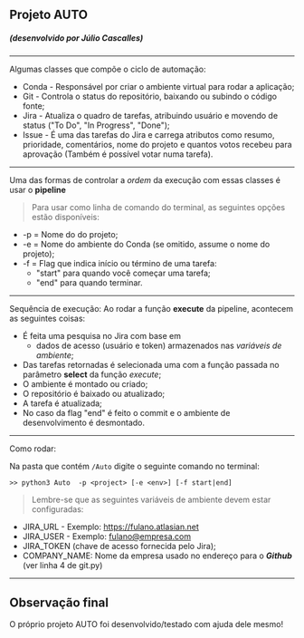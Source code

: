 ## Projeto AUTO
##### (desenvolvido por **Júlio Cascalles**)


---
Algumas classes que compõe o ciclo de automação:

* Conda - Responsável por criar o ambiente virtual para rodar a aplicação;
* Git - Controla o status do repositório, baixando ou subindo o código fonte;
* Jira - Atualiza o quadro de tarefas, atribuindo usuário e movendo de status ("To Do", "In Progress", "Done");
* Issue - É uma das tarefas do Jira e carrega atributos como resumo, prioridade, comentários, nome do projeto e quantos votos recebeu para aprovação (Também é possível votar numa tarefa).

---
Uma das formas de controlar a _ordem_ da execução com essas classes é usar o **pipeline**
> Para usar como linha de comando do terminal, as seguintes opções estão disponíveis:
* -p = Nome do do projeto;
* -e = Nome do ambiente do Conda (se omitido, assume o nome do projeto);
* -f = Flag que indica início ou término de uma tarefa:
    - "start" para quando você começar uma tarefa;
    - "end" para quando terminar.


---
Sequência de execução:
Ao rodar a função **execute** da pipeline, acontecem as seguintes coisas:

* É feita uma pesquisa no Jira com base em 
    - dados de acesso (usuário e token) armazenados nas _variáveis de ambiente_;
* Das tarefas retornadas é selecionada uma com a função passada no parâmetro **select** da função _execute_;
* O ambiente é montado ou criado;
* O repositório é baixado ou atualizado;
* A tarefa é atualizada;
* No caso da flag "end" é feito o commit e o ambiente de desenvolvimento é desmontado.

---
Como rodar:

Na pasta que contém `/Auto` digite o seguinte comando no terminal:
```
>> python3 Auto  -p <project> [-e <env>] [-f start|end]
```
> Lembre-se que as seguintes variáveis de ambiente devem estar configuradas:
* JIRA_URL - Exemplo: https://fulano.atlasian.net
* JIRA_USER - Exemplo: fulano@empresa.com
* JIRA_TOKEN  (chave de acesso fornecida pelo Jira);
* COMPANY_NAME: Nome da empresa usado no endereço para o **_Github_** (ver linha 4 de git.py)


---
## Observação final
O próprio projeto AUTO foi desenvolvido/testado com ajuda dele mesmo! 
